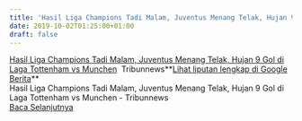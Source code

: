 ```yaml
---
title: 'Hasil Liga Champions Tadi Malam, Juventus Menang Telak, Hujan 9 Gol di Laga Tottenham vs Munchen - Tribunnews'
date: 2019-10-02T01:25:00+01:00
draft: false
---
```


[Hasil Liga Champions Tadi Malam, Juventus Menang Telak, Hujan 9 Gol di Laga Tottenham vs Munchen](https://www.tribunnews.com/superskor/2019/10/02/hasil-liga-champions-tadi-malam-juventus-menang-telak-hujan-9-gol-di-laga-tottenham-vs-munchen)  Tribunnews**[Lihat liputan lengkap di Google Berita](https://news.google.com/stories/CAAqOQgKIjNDQklTSURvSmMzUnZjbmt0TXpZd1NoTUtFUWpKdHZuUms0QU1FWktqLUVMZUVtOGtLQUFQAQ?oc=5)**  
Hasil Liga Champions Tadi Malam, Juventus Menang Telak, Hujan 9 Gol di Laga Tottenham vs Munchen - Tribunnews  
[Baca Selanjutnya](https://www.tribunnews.com/superskor/2019/10/02/hasil-liga-champions-tadi-malam-juventus-menang-telak-hujan-9-gol-di-laga-tottenham-vs-munchen)